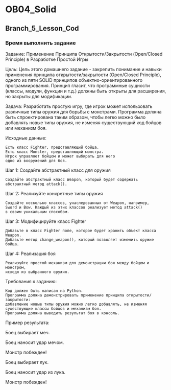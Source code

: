 # OB04_Solid
## Branch_5_Lesson_Cod
### Время выполнить задание

Задание: Применение Принципа Открытости/Закрытости 
(Open/Closed Principle) в Разработке Простой Игры

Цель: Цель этого домашнего задание - закрепить понимание и 
навыки применения принципа открытости/закрытости
(Open/Closed Principle), одного из пяти SOLID принципов
объектно-ориентированного программирования. 
Принцип гласит, что программные сущности (классы, модули, функции и т.д.)
должны быть открыты для расширения, но закрыты для модификации.

Задача: Разработать простую игру, где игрок может использовать 
различные типы оружия для борьбы с монстрами. Программа должна
быть спроектирована таким образом, чтобы легко можно было 
добавлять новые типы оружия, не изменяя существующий код бойцов
или механизм боя.

Исходные данные:

    Есть класс Fighter, представляющий бойца.
    Есть класс Monster, представляющий монстра.
    Игрок управляет бойцом и может выбирать для него
    одно из вооружений для боя.

Шаг 1: Создайте абстрактный класс для оружия

    Создайте абстрактный класс Weapon, который будет содержать
    абстрактный метод attack().

Шаг 2: Реализуйте конкретные типы оружия

    Создайте несколько классов, унаследованных от Weapon, например,
    Sword и Bow. Каждый из этих классов реализует метод attack()
    в своим уникальным способом.

Шаг 3: Модифицируйте класс Fighter

    Добавьте в класс Fighter поле, которое будет хранить объект класса Weapon.
    Добавьте метод change_weapon(), который позволяет изменить оружие бойца.

Шаг 4: Реализация боя

    Реализуйте простой механизм для демонстрации боя между бойцом и монстром,
    исходя из выбранного оружия.

Требования к заданию:

    Код должен быть написан на Python.
    Программа должна демонстрировать применение принципа открытости/закрытости:
    добавление новые типы оружия можно легко добавлять, не изменяя 
    существующие классы бойцов и механизм боя.
    Программа должна выводить результат боя в консоль.

Пример результата:

Боец выбирает меч.

Боец наносит удар мечом.

Монстр побежден!

Боец выбирает лук.

Боец наносит удар из лука.

Монстр побежден!


